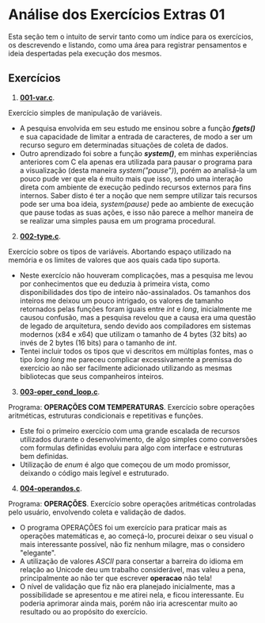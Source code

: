 # Análise dos Exercícios Extras 01

Esta seção tem o intuito de servir tanto como um índice para os exercícios, os descrevendo e listando, como uma área para registrar pensamentos e ideia despertadas pela execução dos mesmos.

## Exercícios

1. [**001-var.c**](001-var.c).

Exercício simples de manipulação de variáveis. 
- A pesquisa envolvida em seu estudo me ensinou sobre a função **_fgets()_** e sua capacidade de limitar a entrada de caracteres, de modo a ser um recurso seguro em determinadas situações de coleta de dados. 
- Outro aprendizado foi sobre a função **_system()_**, em minhas experiências anteriores com C ela apenas era utilizada para pausar o programa para a visualização (desta maneira _system("pause")_), porém ao analisá-la um pouco pude ver que ela é muito mais que isso, sendo uma interação direta com ambiente de execução pedindo recursos externos para fins internos. Saber disto é ter a noção que nem sempre utilizar tais recursos pode ser uma boa ideia, _system(pause)_ pede ao ambiente de execução que pause todas as suas ações, e isso não parece a melhor maneira de se realizar uma simples pausa em um programa procedural.

2. [**002-type.c**](002-type.c).

Exercício sobre os tipos de variáveis. Abortando espaço utilizado na memória e os limites de valores que aos quais cada tipo suporta.
- Neste exercício não houveram complicações, mas a pesquisa me levou por conhecimentos que eu deduzia à primeira vista, como disponibilidades dos tipo de inteiro não-assinalados. Os tamanhos dos inteiros me deixou um pouco intrigado, os valores de tamanho retornados pelas funções foram iguais entre _int_ e _long_, inicialmente me causou confusão, mas a pesquisa revelou que a causa era uma questão de legado de arquitetura, sendo devido aos compiladores em sistemas modernos (x84 e x64) que utilizam o tamanho de 4 bytes (32 bits) ao invés de 2 bytes (16 bits) para o tamanho de _int_.
- Tentei incluir todos os tipos que vi descritos em múltiplas fontes, mas o tipo _long long_ me pareceu complicar excessivamente a premissa do exercício ao não ser facilmente adicionado utilizando as mesmas bibliotecas que seus companheiros inteiros.

3. [**003-oper_cond_loop.c**](003-oper_cond_loop.c).

Programa: **OPERAÇÕES COM TEMPERATURAS**. Exercício sobre operações aritméticas, estruturas condicionais e repetitivas e funções.
- Este foi o primeiro exercício com uma grande escalada de recursos utilizados durante o desenvolvimento, de algo simples como conversões com formulas definidas evoluiu para algo com interface e estruturas bem definidas. 
- Utilização de _enum_ é algo que começou de um modo promissor, deixando o código mais legível e estruturado. 

4. [**004-operandos.c**](004-operandos.c).

Programa: **OPERAÇÕES**. Exercício sobre operações aritméticas controladas pelo usuário, envolvendo coleta e validação de dados.
- O programa OPERAÇÕES foi um exercício para praticar mais as operações matemáticas e, ao começá-lo, procurei deixar o seu visual o mais interessante possível, não fiz nenhum milagre, mas o considero "elegante".
- A utilização de valores _ASCII_ para consertar a barreira do idioma em relação ao Unicode deu um trabalho considerável, mas valeu a pena, principalmente ao não ter que escrever **operacao** não tela!
- O nível de validação que fiz não era planejado inicialmente, mas a possibilidade se apresentou e me atirei nela, e ficou interessante. Eu poderia aprimorar ainda mais, porém não iria acrescentar muito ao resultado ou ao propósito do exercício.